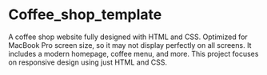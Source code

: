 # Coffee_shop_template
A coffee shop website fully designed with HTML and CSS. Optimized for MacBook Pro screen size, so it may not display perfectly on all screens. It includes a modern homepage, coffee menu, and more. This project focuses on responsive design using just HTML and CSS.

